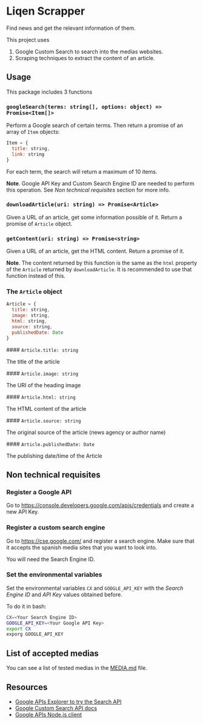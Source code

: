 # Liqen Scrapper

Find news and get the relevant information of them.

This project uses

1. Google Custom Search to search into the medias websites.
2. Scraping techniques to extract the content of an article.

## Usage

This package includes 3 functions

### `googleSearch(terms: string[], options: object) => Promise<Item[]>`

Perform a Google search of certain terms. Then return a promise of an array of `Item` objects:

```js
Item = {
  title: string,
  link: string
}
```

For each term, the search will return a maximum of 10 items.

**Note**. Google API Key and Custom Search Engine ID are needed to perform this operation. See *Non technical requisites* section for more info.

### `downloadArticle(uri: string) => Promise<Article>`

Given a URL of an article, get some information possible of it. Return a promise of `Article` object.

### `getContent(uri: string) => Promise<string>`

Given a URL of an article, get the HTML content. Return a promise of it.

**Note**. The content returned by this function is the same as the `html` property of the `Article` returned by `downloadArticle`. It is recommended to use that function instead of this.

### The `Article` object

```js
Article = {
  title: string,
  image: string,
  html: string,
  source: string,
  publishedDate: Date
}
```

#### `Article.title: string`

The title of the article

#### `Article.image: string`

The URI of the heading image

#### `Article.html: string`

The HTML content of the article

#### `Article.source: string`

The original source of the article (news agency or author name)

#### `Article.publishedDate: Date`

The publishing date/time of the Article

## Non technical requisites

### Register a Google API

Go to https://console.developers.google.com/apis/credentials and create a new API Key.

### Register a custom search engine

Go to https://cse.google.com/ and register a search engine. Make sure that it accepts the spanish media sites that you want to look into.

You will need the Search Engine ID.

### Set the environmental variables

Set the environmental variables `CX` and `GOOGLE_API_KEY` with the *Search Engine ID* and *API Key* values obtained before.

To do it in bash:

```bash
CX=<Your Search Engine ID>
GOOGLE_API_KEY=<Your Google API Key>
export CX
exporg GOOGLE_API_KEY
```

## List of accepted medias

You can see a list of tested medias in the [MEDIA.md](media.md) file.

## Resources

- [Google APIs Explorer to try the Search API](https://developers.google.com/apis-explorer/#p/customsearch/v1/search.cse.list)
- [Google Custom Search API docs](https://developers.google.com/custom-search/json-api/v1/overview)
- [Google APIs Node.js client](https://github.com/google/google-api-nodejs-client/)

